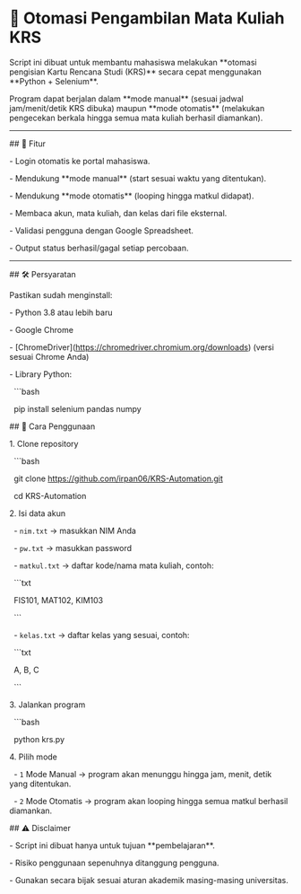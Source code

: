 # 📌 Otomasi Pengambilan Mata Kuliah KRS



Script ini dibuat untuk membantu mahasiswa melakukan \*\*otomasi pengisian Kartu Rencana Studi (KRS)\*\* secara cepat menggunakan \*\*Python + Selenium\*\*.

Program dapat berjalan dalam \*\*mode manual\*\* (sesuai jadwal jam/menit/detik KRS dibuka) maupun \*\*mode otomatis\*\* (melakukan pengecekan berkala hingga semua mata kuliah berhasil diamankan).



---



\## 🚀 Fitur

\- Login otomatis ke portal mahasiswa.

\- Mendukung \*\*mode manual\*\* (start sesuai waktu yang ditentukan).

\- Mendukung \*\*mode otomatis\*\* (looping hingga matkul didapat).

\- Membaca akun, mata kuliah, dan kelas dari file eksternal.

\- Validasi pengguna dengan Google Spreadsheet.

\- Output status berhasil/gagal setiap percobaan.



---



\## 🛠️ Persyaratan

Pastikan sudah menginstall:

\- Python 3.8 atau lebih baru

\- Google Chrome

\- \[ChromeDriver](https://chromedriver.chromium.org/downloads) (versi sesuai Chrome Anda)

\- Library Python:

  ```bash

  pip install selenium pandas numpy



\## 📑 Cara Penggunaan



1\. Clone repository

&nbsp;  ```bash

&nbsp;  git clone https://github.com/irpan06/KRS-Automation.git

&nbsp;  cd KRS-Automation



2\. Isi data akun

&nbsp;  - `nim.txt` → masukkan NIM Anda  

&nbsp;  - `pw.txt` → masukkan password  

&nbsp;  - `matkul.txt` → daftar kode/nama mata kuliah, contoh:  

&nbsp;    ```txt

&nbsp;    FIS101, MAT102, KIM103

&nbsp;    ```

&nbsp;  - `kelas.txt` → daftar kelas yang sesuai, contoh:  

&nbsp;    ```txt

&nbsp;    A, B, C

&nbsp;    ```



3\. Jalankan program

   ```bash

   python krs.py



4\. Pilih mode

&nbsp;  - `1` Mode Manual → program akan menunggu hingga jam, menit, detik yang ditentukan.  

&nbsp;  - `2` Mode Otomatis → program akan looping hingga semua matkul berhasil diamankan.





\## ⚠️ Disclaimer



\- Script ini dibuat hanya untuk tujuan \*\*pembelajaran\*\*.  

\- Risiko penggunaan sepenuhnya ditanggung pengguna.  

\- Gunakan secara bijak sesuai aturan akademik masing-masing universitas.  

























